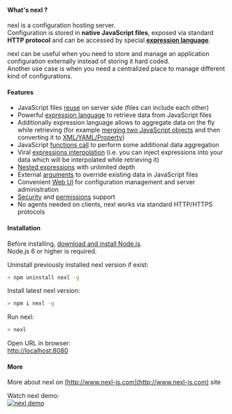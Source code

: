 #### What's nexl ?
nexl is a configuration hosting server.  
Configuration is stored in **native JavaScript files**, exposed via standard **HTTP protocol** and can be accessed by special **[expression language](http://www.nexl-js.com/introduction.html)**.    

nexl can be useful when you need to store and manage an application configuration externally instead of storing it hard coded.  
Another use case is when you need a centralized place to manage different kind of configurations.

#### Features

* JavaScript files [reuse](http://www.nexl-js.com/include-directive.html) on server side (files can include each other)
* Powerful [expression language](http://www.nexl-js.com/introduction.html) to retrieve data from JavaScript files
* Additionally expression language allows to aggregate data on the fly while retrieving (for example [merging two JavaScript objects](https://www.youtube.com/watch?v=p_dDtJ2BKEo&t=254) and then converting it to [XML/YAML/Property](https://www.youtube.com/watch?v=O_U1lAx4MMs))
* JavaScript [functions call](https://www.youtube.com/watch?v=c-on-20cZnM) to perform some additional data aggregation
* Viral [expressions interpolation](http://www.nexl-js.com/viral-expressions-interpolation.html) (i.e. you can inject expressions into your data which will be interpolated while retrieving it)
* [Nested expressions](http://www.nexl-js.com/nested-expressions.html) with unlimited depth
* External [arguments](http://www.nexl-js.com/arguments.html) to override existing data in JavaScript files
* Convenient [Web UI](http://www.nexl-js.com/the-main-screen.html) for configuration management and server administration
* [Security](http://www.nexl-js.com/security.html) and [permissions](http://www.nexl-js.com/users-and-permissions.html) support
* No agents needed on clients, nexl works via standard HTTP/HTTPS protocols

#### Installation
Before installing, [download and install Node.js](https://nodejs.org/en/download/).  
Node.js 6 or higher is required.  

Uninstall previously installed nexl version if exist:
```bash
> npm uninstall nexl -g
```


Install latest nexl version:
```bash
> npm i nexl -g
```


Run nexl:
```bash
> nexl
```

Open URL in browser:  
[http://localhost:8080](http://localhost:8080)

#### More
More about nexl on [http://www.nexl-js.com](http://www.nexl-js.com) site

Watch nexl demo:  
[![nexl demo](http://www.nexl-js.com/demo/3.1.0/demo.png)](http://www.nexl-js.com/demo/3.1.0/demo.php)